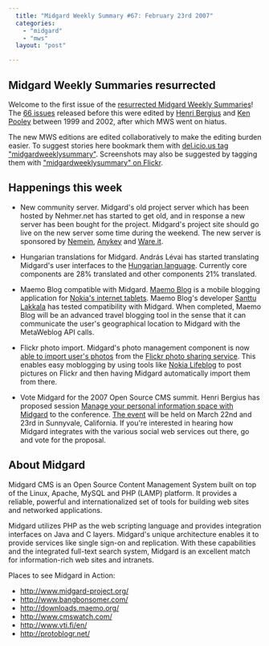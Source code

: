 ```yaml
---
  title: "Midgard Weekly Summary #67: February 23rd 2007"
  categories: 
    - "midgard"
    - "mws"
  layout: "post"

---
```

Midgard Weekly Summaries resurrected
------------------------------------

Welcome to the first issue of the [resurrected Midgard Weekly Summaries][1]! The [66 issues][6] released before this were edited by [Henri Bergius][5] and [Ken Pooley][4] between 1999 and 2002, after which MWS went on hiatus.

The new MWS editions are edited collaboratively to make the editing burden easier. To suggest stories here bookmark them with [del.icio.us tag "midgardweeklysummary"][2]. Screenshots may also be suggested by tagging them with ["midgardweeklysummary" on Flickr][3].

Happenings this week
--------------------

* New community server. Midgard's old project server which has been hosted by Nehmer.net has started to get old, and in response a new server has been bought for the project. Midgard's project site should go live on the new server some time during the weekend. The new server is sponsored by [Nemein][18], [Anykey][16] and [Ware.it][17].

* Hungarian translations for Midgard. András Lévai has started translating Midgard's user interfaces to the [Hungarian language][10]. Currently core components are 28% translated and other components 21% translated.

* Maemo Blog compatible with Midgard. [Maemo Blog][8] is a mobile blogging application for [Nokia's internet tablets][9]. Maemo Blog's developer [Santtu Lakkala][7] has tested compatibility with Midgard. When completed, Maemo Blog will be an advanced travel blogging tool in the sense that it can communicate the user's geographical location to Midgard with the MetaWeblog API calls.

* Flickr photo import. Midgard's photo management component is now [able to import user's photos][11] from the [Flickr photo sharing service][12]. This enables easy moblogging by using tools like [Nokia Lifeblog][13] to post pictures on Flickr and then having Midgard automatically import them from there.

* Vote Midgard for the 2007 Open Source CMS summit. Henri Bergius has proposed session [Manage your personal information space with Midgard][14] to the conference. [The event][15] will be held on March 22nd and 23rd in Sunnyvale, California. If you're interested in hearing how Midgard integrates with the various social web services out there, go and vote for the proposal.

About Midgard
-------------

Midgard CMS is an Open Source Content Management System built on top of the Linux, Apache, MySQL and PHP (LAMP) platform. It provides a reliable, powerful and internationalized set of tools for building web sites and networked applications.

Midgard utilizes PHP as the web scripting language and provides integration interfaces on Java and C layers. Midgard's unique architecture enables it to provide services like single sign-on and replication. With these capabilities and the integrated full-text search system, Midgard is an excellent match for information-rich web sites and intranets.

Places to see Midgard in Action:

* <http://www.midgard-project.org/>
* <http://www.bangbonsomer.com/>
* <http://downloads.maemo.org/>
* <http://www.cmswatch.com/>
* <http://www.vti.fi/en/>
* <http://protoblogr.net/>

[1]: http://bergie.iki.fi/blog/for_a_collaborative_mws/
[2]: http://del.icio.us/tag/midgardweeklysummary
[3]: http://www.flickr.com/photos/tags/midgardweeklysummary
[4]: http://www.linkedin.com/pub/1/a17/5b3
[5]: http://bergie.iki.fi/
[6]: http://lwn.net/Articles/5414/
[7]: http://inz.fi/blog/
[8]: http://downloads.maemo.org/product/maemo-blog/
[9]: http://europe.nokia.com/phones/n800
[10]: http://en.wikipedia.org/wiki/Hungarian_language
[11]: http://bergie.iki.fi/blog/midgard_and_flickr/
[12]: http://www.flickr.com/
[13]: http://www.nokia.com/lifeblog
[14]: http://2007.oscms-summit.org/node/181
[15]: http://2007.oscms-summit.org/
[16]: http://www.anykey.se/se/
[17]: http://free.ware.it/
[18]: http://www.nemein.com/en/